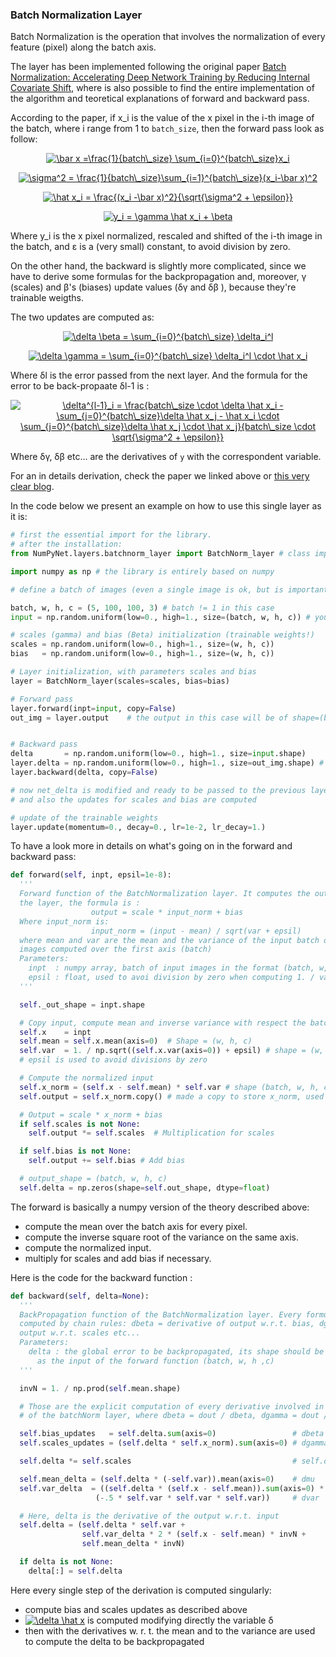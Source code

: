 ### Batch Normalization Layer

Batch Normalization is the operation that involves the normalization of every feature (pixel) along the batch axis.

The layer has been implemented following the original paper [Batch Normalization: Accelerating Deep Network Training by Reducing Internal Covariate Shift](https://arxiv.org/abs/1502.03167), where is also possible to find the entire implementation of the algorithm and teoretical explanations of forward and backward pass.

According to the paper, if x_i is the value of the x pixel in the i-th image of the batch, where i range from 1 to `batch_size`, then the forward pass look as follow:

<p align="center">
<a href="https://www.codecogs.com/eqnedit.php?latex=\bar&space;x&space;=\frac{1}{batch\_size}&space;\sum_{i=0}^{batch\_size}x_i" target="_blank"><img src="https://latex.codecogs.com/gif.latex?\bar&space;x&space;=\frac{1}{batch\_size}&space;\sum_{i=0}^{batch\_size}x_i" title="\bar x =\frac{1}{batch\_size} \sum_{i=0}^{batch\_size}x_i" /></a>
</p>
<p align="center">
<a href="https://www.codecogs.com/eqnedit.php?latex=\sigma^2&space;=&space;\frac{1}{batch\_size}\sum_{i=1}^{batch\_size}(x_i-\bar&space;x)^2" target="_blank"><img src="https://latex.codecogs.com/gif.latex?\sigma^2&space;=&space;\frac{1}{batch\_size}\sum_{i=1}^{batch\_size}(x_i-\bar&space;x)^2" title="\sigma^2 = \frac{1}{batch\_size}\sum_{i=1}^{batch\_size}(x_i-\bar x)^2" /></a>
</p>

<p align="center">
<a href="https://www.codecogs.com/eqnedit.php?latex=\hat&space;x_i&space;=&space;\frac{(x_i&space;-\bar&space;x)^2}{\sqrt{\sigma^2&space;&plus;&space;\epsilon}}" target="_blank"><img src="https://latex.codecogs.com/gif.latex?\hat&space;x_i&space;=&space;\frac{(x_i&space;-\bar&space;x)^2}{\sqrt{\sigma^2&space;&plus;&space;\epsilon}}" title="\hat x_i = \frac{(x_i -\bar x)^2}{\sqrt{\sigma^2 + \epsilon}}" /></a>
</p>

<p align="center">
<a href="https://www.codecogs.com/eqnedit.php?latex=y_i&space;=&space;\gamma&space;\hat&space;x_i&space;&plus;&space;\beta" target="_blank"><img src="https://latex.codecogs.com/gif.latex?y_i&space;=&space;\gamma&space;\hat&space;x_i&space;&plus;&space;\beta" title="y_i = \gamma \hat x_i + \beta" /></a>
</p>

Where y_i is the x pixel normalized, rescaled and shifted of the i-th image in the batch, and &epsilon; is a (very small) constant, to avoid division by zero.

On the other hand, the backward is slightly more complicated, since we have to derive some formulas for the backpropagation and, moreover, &gamma; (scales) and &beta;'s (biases) update values (&delta;&gamma; and &delta;&beta; ), because they're trainable weigths.

The two updates are computed as:

<p align="center">
<a href="https://www.codecogs.com/eqnedit.php?latex=\delta&space;\beta&space;=&space;\sum_{i=0}^{batch\_size}&space;\delta_i^l" target="_blank"><img src="https://latex.codecogs.com/gif.latex?\delta&space;\beta&space;=&space;\sum_{i=0}^{batch\_size}&space;\delta_i^l" title="\delta \beta = \sum_{i=0}^{batch\_size} \delta_i^l" /></a>
</p>

<p align="center">
<a href="https://www.codecogs.com/eqnedit.php?latex=\delta&space;\gamma&space;=&space;\sum_{i=0}^{batch\_size}&space;\delta_i^l&space;\cdot&space;\hat&space;x_i" target="_blank"><img src="https://latex.codecogs.com/gif.latex?\delta&space;\gamma&space;=&space;\sum_{i=0}^{batch\_size}&space;\delta_i^l&space;\cdot&space;\hat&space;x_i" title="\delta \gamma = \sum_{i=0}^{batch\_size} \delta_i^l \cdot \hat x_i" /></a>
<p>

Where &delta;l is the error passed from the next layer.
And the formula for the error to be back-propaate &delta;l-1 is :

<p align="center">
<a href="https://www.codecogs.com/eqnedit.php?latex=\delta^{l-1}_i&space;=&space;\frac{batch\_size&space;\cdot&space;\delta&space;\hat&space;x_i&space;-&space;\sum_{j=0}^{batch\_size}\delta&space;\hat&space;x_j&space;-&space;\hat&space;x_i&space;\cdot&space;\sum_{j=0}^{batch\_size}\delta&space;\hat&space;x_j&space;\cdot&space;\hat&space;x_j}{batch\_size&space;\cdot&space;\sqrt{\sigma^2&space;&plus;&space;\epsilon}}" target="_blank"><img src="https://latex.codecogs.com/gif.latex?\delta^{l-1}_i&space;=&space;\frac{batch\_size&space;\cdot&space;\delta&space;\hat&space;x_i&space;-&space;\sum_{j=0}^{batch\_size}\delta&space;\hat&space;x_j&space;-&space;\hat&space;x_i&space;\cdot&space;\sum_{j=0}^{batch\_size}\delta&space;\hat&space;x_j&space;\cdot&space;\hat&space;x_j}{batch\_size&space;\cdot&space;\sqrt{\sigma^2&space;&plus;&space;\epsilon}}" title="\delta^{l-1}_i = \frac{batch\_size \cdot \delta \hat x_i - \sum_{j=0}^{batch\_size}\delta \hat x_j - \hat x_i \cdot \sum_{j=0}^{batch\_size}\delta \hat x_j \cdot \hat x_j}{batch\_size \cdot \sqrt{\sigma^2 + \epsilon}}" /></a>
</p>

Where &delta;&gamma;, &delta;&beta; etc... are the derivatives of `y` with the correspondent variable.

For an in details derivation, check the paper we linked above or [this very clear blog](https://kevinzakka.github.io/2016/09/14/batch_normalization/).

In the code below we present an example on how to use this single layer as it is:

```python
# first the essential import for the library.
# after the installation:
from NumPyNet.layers.batchnorm_layer import BatchNorm_layer # class import

import numpy as np # the library is entirely based on numpy

# define a batch of images (even a single image is ok, but is important that it has all the four dimensions) in the format (batch, width, height, channels)

batch, w, h, c = (5, 100, 100, 3) # batch != 1 in this case
input = np.random.uniform(low=0., high=1., size=(batch, w, h, c)) # you can also import some images from file

# scales (gamma) and bias (Beta) initialization (trainable weights!)
scales = np.random.uniform(low=0., high=1., size=(w, h, c))
bias   = np.random.uniform(low=0., high=1., size=(w, h, c))

# Layer initialization, with parameters scales and bias
layer = BatchNorm_layer(scales=scales, bias=bias)

# Forward pass
layer.forward(inpt=input, copy=False)
out_img = layer.output    # the output in this case will be of shape=(batch, w, h, c), so a batch of normalized, rescaled and shifted images


# Backward pass
delta       = np.random.uniform(low=0., high=1., size=input.shape)     # definition of network delta, to be backpropagated
layer.delta = np.random.uniform(low=0., high=1., size=out_img.shape) # layer delta, ideally coming from the next layer
layer.backward(delta, copy=False)

# now net_delta is modified and ready to be passed to the previous layer.delta
# and also the updates for scales and bias are computed

# update of the trainable weights
layer.update(momentum=0., decay=0., lr=1e-2, lr_decay=1.)

```

To have a look more in details on what's going on in the forward and backward pass:

```python
def forward(self, inpt, epsil=1e-8):
  '''
  Forward function of the BatchNormalization layer. It computes the output of
  the layer, the formula is :
                  output = scale * input_norm + bias
  Where input_norm is:
                  input_norm = (input - mean) / sqrt(var + epsil)
  where mean and var are the mean and the variance of the input batch of
  images computed over the first axis (batch)
  Parameters:
    inpt  : numpy array, batch of input images in the format (batch, w, h, c)
    epsil : float, used to avoi division by zero when computing 1. / var
  '''

  self._out_shape = inpt.shape

  # Copy input, compute mean and inverse variance with respect the batch axis
  self.x    = inpt
  self.mean = self.x.mean(axis=0)  # Shape = (w, h, c)
  self.var  = 1. / np.sqrt((self.x.var(axis=0)) + epsil) # shape = (w, h, c)
  # epsil is used to avoid divisions by zero

  # Compute the normalized input
  self.x_norm = (self.x - self.mean) * self.var # shape (batch, w, h, c)
  self.output = self.x_norm.copy() # made a copy to store x_norm, used in Backward

  # Output = scale * x_norm + bias
  if self.scales is not None:
    self.output *= self.scales  # Multiplication for scales

  if self.bias is not None:
    self.output += self.bias # Add bias

  # output_shape = (batch, w, h, c)
  self.delta = np.zeros(shape=self.out_shape, dtype=float)
```

The forward is basically a numpy version of the theory described above:

  * compute the mean over the batch axis for every pixel.
  * compute the inverse square root of the variance on the same axis.
  * compute the normalized input.
  * multiply for scales and add bias if necessary.

Here is the code for the backward function :


```python
def backward(self, delta=None):
  '''
  BackPropagation function of the BatchNormalization layer. Every formula is a derivative
  computed by chain rules: dbeta = derivative of output w.r.t. bias, dgamma = derivative of
  output w.r.t. scales etc...
  Parameters:
    delta : the global error to be backpropagated, its shape should be the same
      as the input of the forward function (batch, w, h ,c)
  '''

  invN = 1. / np.prod(self.mean.shape)

  # Those are the explicit computation of every derivative involved in BackPropagation
  # of the batchNorm layer, where dbeta = dout / dbeta, dgamma = dout / dgamma etc...

  self.bias_updates   = self.delta.sum(axis=0)                 # dbeta
  self.scales_updates = (self.delta * self.x_norm).sum(axis=0) # dgamma

  self.delta *= self.scales                                    # self.delta = dx_norm from now on

  self.mean_delta = (self.delta * (-self.var)).mean(axis=0)    # dmu
  self.var_delta  = ((self.delta * (self.x - self.mean)).sum(axis=0) *
                   (-.5 * self.var * self.var * self.var))     # dvar

  # Here, delta is the derivative of the output w.r.t. input
  self.delta = (self.delta * self.var +
                self.var_delta * 2 * (self.x - self.mean) * invN +
                self.mean_delta * invN)

  if delta is not None:
    delta[:] = self.delta
```

Here every single step of the derivation is computed singularly:

  * compute bias and scales updates as described above
  * <a href="https://www.codecogs.com/eqnedit.php?latex=\delta&space;\hat&space;x" target="_blank"><img src="https://latex.codecogs.com/gif.latex?\delta&space;\hat&space;x" title="\delta \hat x" /></a> is computed modifying directly the variable &delta;
  * then with the derivatives w. r. t. the mean and to the variance are used to compute the delta to be backpropagated
